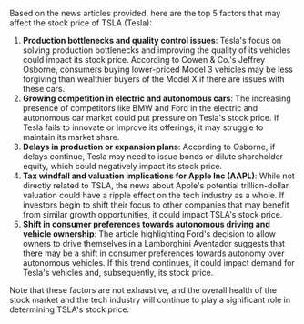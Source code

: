 Based on the news articles provided, here are the top 5 factors that may affect the stock price of TSLA (Tesla):

1. **Production bottlenecks and quality control issues**: Tesla's focus on solving production bottlenecks and improving the quality of its vehicles could impact its stock price. According to Cowen & Co.'s Jeffrey Osborne, consumers buying lower-priced Model 3 vehicles may be less forgiving than wealthier buyers of the Model X if there are issues with these cars.
2. **Growing competition in electric and autonomous cars**: The increasing presence of competitors like BMW and Ford in the electric and autonomous car market could put pressure on Tesla's stock price. If Tesla fails to innovate or improve its offerings, it may struggle to maintain its market share.
3. **Delays in production or expansion plans**: According to Osborne, if delays continue, Tesla may need to issue bonds or dilute shareholder equity, which could negatively impact its stock price.
4. **Tax windfall and valuation implications for Apple Inc (AAPL)**: While not directly related to TSLA, the news about Apple's potential trillion-dollar valuation could have a ripple effect on the tech industry as a whole. If investors begin to shift their focus to other companies that may benefit from similar growth opportunities, it could impact TSLA's stock price.
5. **Shift in consumer preferences towards autonomous driving and vehicle ownership**: The article highlighting Ford's decision to allow owners to drive themselves in a Lamborghini Aventador suggests that there may be a shift in consumer preferences towards autonomy over autonomous vehicles. If this trend continues, it could impact demand for Tesla's vehicles and, subsequently, its stock price.

Note that these factors are not exhaustive, and the overall health of the stock market and the tech industry will continue to play a significant role in determining TSLA's stock price.